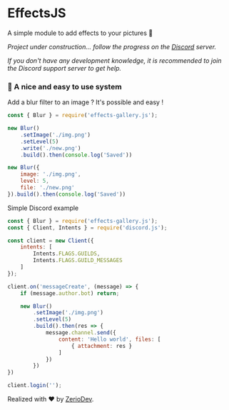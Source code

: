 # EffectsJS

A simple module to add effects to your pictures 🎨

*Project under construction... follow the progress on the [Discord](https://discord.gg/5cGSYV8ZZj) server.*

*If you don't have any development knowledge, it is recommended to join the Discord support server to get help.*

### 🎠 A nice and easy to use system

Add a blur filter to an image ? It's possible and easy !

```js
const { Blur } = require('effects-gallery.js');

new Blur()
    .setImage('./img.png')
    .setLevel(5)
    .write('./new.png')
    .build().then(console.log('Saved'))

new Blur({
    image: './img.png',
    level: 5,
    file: './new.png'
}).build().then(console.log('Saved'))
```

Simple Discord example

```js
const { Blur } = require('effects-gallery.js');
const { Client, Intents } = require('discord.js');

const client = new Client({
    intents: [
        Intents.FLAGS.GUILDS,
        Intents.FLAGS.GUILD_MESSAGES
    ]
});

client.on('messageCreate', (message) => {
    if (message.author.bot) return;

    new Blur()
        .setImage('./img.png')
        .setLevel(5)
        .build().then(res => {
            message.channel.send({
                content: 'Hello world', files: [
                    { attachment: res }
                ]
            })
        })
})

client.login('');
```

Realized with ❤️ by [ZerioDev](https://github.com/ZerioDev).